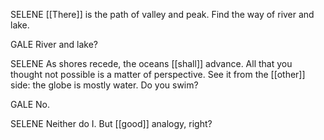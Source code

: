 SELENE
[[There]] is the path of valley and peak. Find the way of river and lake.  

GALE
River and lake?  

SELENE
As shores recede, the oceans [[shall]] advance. All that you thought not possible is a matter of perspective. See it from the [[other]] side: the globe is mostly water. Do you swim?  

GALE
No.  

SELENE
Neither do I. But [[good]] analogy, right?
